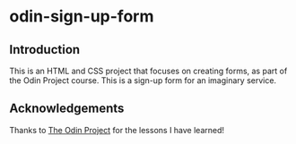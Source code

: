 # odin-sign-up-form

## Introduction
This is an HTML and CSS project that focuses on creating forms, as part of the Odin Project course. This is a sign-up form for an imaginary service. 

## Acknowledgements
Thanks to [The Odin Project](https://www.theodinproject.com/) for the lessons I have learned!